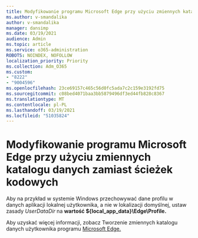 ```yaml
---
title: Modyfikowanie programu Microsoft Edge przy użyciu zmiennych katalogu danych zamiast ścieżek kodowych
ms.author: v-smandalika
author: v-smandalika
manager: dansimp
ms.date: 03/19/2021
audience: Admin
ms.topic: article
ms.service: o365-administration
ROBOTS: NOINDEX, NOFOLLOW
localization_priority: Priority
ms.collection: Adm_O365
ms.custom:
- "8222"
- "9004596"
ms.openlocfilehash: 23ce69157c465c56d0fc5ada7c2c159e3192fd75
ms.sourcegitcommit: c08bed4071baa3bb5879496df3ed44fb828c8367
ms.translationtype: MT
ms.contentlocale: pl-PL
ms.lasthandoff: 03/19/2021
ms.locfileid: "51035824"
---
```

# <a name="modify-microsoft-edge-by-using-data-directory-variables-rather-than-hard-coded-paths"></a>Modyfikowanie programu Microsoft Edge przy użyciu zmiennych katalogu danych zamiast ścieżek kodowych

Aby na przykład w systemie Windows przechowywać dane profilu w danych aplikacji lokalnej użytkownika, a nie w lokalizacji domyślnej, ustaw zasady *UserDataDir* na **wartość ${local_app_data}\Edge\Profile.**

Aby uzyskać więcej informacji, zobacz Tworzenie zmiennych katalogu danych użytkownika programu [Microsoft Edge.](https://docs.microsoft.com/deployedge/microsoft-edge-policies)